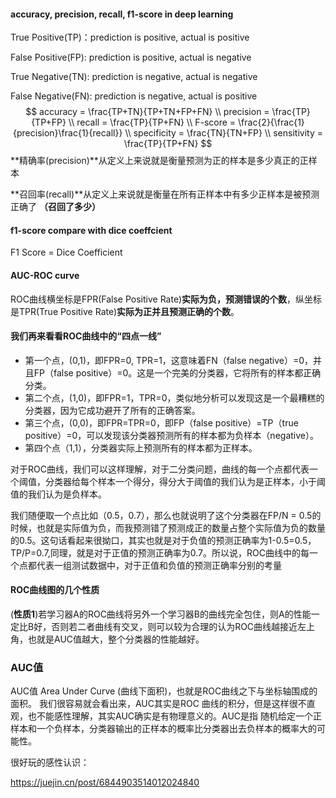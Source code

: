 #### accuracy, precision, recall, f1-score in deep learning

True Positive(TP)：prediction is positive, actual is positive

False Positive(FP):  prediction is positive, actual is negative

True Negative(TN): prediction is negative, actual is negative

False Negative(FN): prediction is negative, actual is positive
$$
accuracy = \frac{TP+TN}{TP+TN+FP+FN} \\
precision = \frac{TP}{TP+FP} \\
recall = \frac{TP}{TP+FN} \\
F-score = \frac{2}{\frac{1}{precision}\frac{1}{recall}} \\
specificity = \frac{TN}{TN+FP} \\
sensitivity = \frac{TP}{TP+FN}
$$
**精确率(precision)**从定义上来说就是衡量预测为正的样本是多少真正的正样本

**召回率(recall)**从定义上来说就是衡量在所有正样本中有多少正样本是被预测正确了 **（召回了多少）**

#### f1-score compare with dice coeffcient

F1 Score = Dice Coefficient

#### AUC-ROC curve

ROC曲线横坐标是FPR(False Positive Rate)**实际为负，预测错误的个数**，纵坐标是TPR(True Positive Rate)**实际为正并且预测正确的个数**。

#### 我们再来看看ROC曲线中的“四点一线”

- 第一个点，(0,1)，即FPR=0, TPR=1，这意味着FN（false negative）=0，并且FP（false positive）=0。这是一个完美的分类器，它将所有的样本都正确分类。
- 第二个点，(1,0)，即FPR=1，TPR=0，类似地分析可以发现这是一个最糟糕的分类器，因为它成功避开了所有的正确答案。
- 第三个点，(0,0)，即FPR=TPR=0，即FP（false positive）=TP（true positive）=0，可以发现该分类器预测所有的样本都为负样本（negative）。
- 第四个点（1,1），分类器实际上预测所有的样本都为正样本。

对于ROC曲线，我们可以这样理解，对于二分类问题，曲线的每一个点都代表一个阈值，分类器给每个样本一个得分，得分大于阈值的我们认为是正样本，小于阈值的我们认为是负样本。

我们随便取一个点比如（0.5，0.7），那么也就说明了这个分类器在FP/N = 0.5的时候，也就是实际值为负，而我预测错了预测成正的数量占整个实际值为负的数量的0.5。这句话看起来很拗口，其实也就是对于负值的预测正确率为1-0.5=0.5，TP/P=0.7,同理，就是对于正值的预测正确率为0.7。所以说，ROC曲线中的每一个点都代表一组测试数据中，对于正值和负值的预测正确率分别的考量

#### ROC曲线图的几个性质

(**性质1**)若学习器A的ROC曲线将另外一个学习器B的曲线完全包住，则A的性能一定比B好，否则若二者曲线有交叉，则可以较为合理的认为ROC曲线越接近左上角，也就是AUC值越大，整个分类器的性能越好。

### AUC值

AUC值 Area Under Curve (曲线下面积)，也就是ROC曲线之下与坐标轴围成的面积。
我们很容易就会看出来，AUC其实是ROC    曲线的积分，但是这样很不直观，也不能感性理解，其实AUC确实是有物理意义的。AUC是指 随机给定一个正样本和一个负样本，分类器输出的正样本的概率比分类器出去负样本的概率大的可能性。

很好玩的感性认识：

https://juejin.cn/post/6844903514012024840
